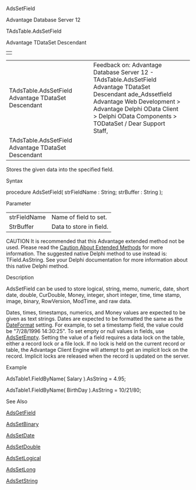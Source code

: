 AdsSetField




Advantage Database Server 12  

TAdsTable.AdsSetField

Advantage TDataSet Descendant

|  |
| --- |
|  |

|  |  |  |  |  |
| --- | --- | --- | --- | --- |
| TAdsTable.AdsSetField  Advantage TDataSet Descendant |  |  | Feedback on: Advantage Database Server 12 - TAdsTable.AdsSetField Advantage TDataSet Descendant ade\_Adssetfield Advantage Web Development > Advantage Delphi OData Client > Delphi OData Components > TODataSet / Dear Support Staff, |  |
| TAdsTable.AdsSetField  Advantage TDataSet Descendant |  |  |  |  |

Stores the given data into the specified field.

Syntax

procedure AdsSetField( strFieldName : String; strBuffer : String );

Parameter

|  |  |
| --- | --- |
| strFieldName | Name of field to set. |
| StrBuffer | Data to store in field. |

CAUTION It is recommended that this Advantage extended method not be used. Please read the [Caution About Extended Methods](ade_caution_about_extended_methods.htm) for more information. The suggested native Delphi method to use instead is: TField.AsString. See your Delphi documentation for more information about this native Delphi method.

Description

AdsSetField can be used to store logical, string, memo, numeric, date, short date, double, CurDouble, Money, integer, short integer, time, time stamp, image, binary, RowVersion, ModTime, and raw data.

Dates, times, timestamps, numerics, and Money values are expected to be given as text strings. Dates are expected to be formatted the same as the [DateFormat](ade_dateformat.htm) setting. For example, to set a timestamp field, the value could be "7/28/1996 14:30:25". To set empty or null values in fields, use [AdsSetEmpty](ade_adssetempty.htm). Setting the value of a field requires a data lock on the table, either a record lock or a file lock. If no lock is held on the current record or table, the Advantage Client Engine will attempt to get an implicit lock on the record. Implicit locks are released when the record is updated on the server.

Example

AdsTable1.FieldByName( Salary ).AsString = 4.95;

AdsTable1.FieldByName( BirthDay ).AsString = 10/21/80;

See Also

[AdsGetField](ade_adsgetfield.htm)

[AdsSetBinary](ade_adssetbinary.htm)

[AdsSetDate](ade_adssetdate.htm)

[AdsSetDouble](ade_adssetdouble.htm)

[AdsSetLogical](ade_adssetlogical.htm)

[AdsSetLong](ade_adssetlong.htm)

[AdsSetString](ade_adssetstring.htm)